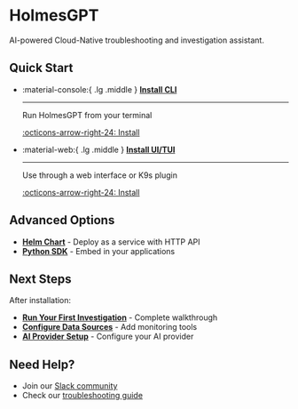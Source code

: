 # HolmesGPT

AI-powered Cloud-Native troubleshooting and investigation assistant.

## Quick Start

<div class="grid cards" markdown>

-   :material-console:{ .lg .middle } **[Install CLI](installation/cli-installation.md)**

    ---

    Run HolmesGPT from your terminal

    [:octicons-arrow-right-24: Install](installation/cli-installation.md)

-   :material-web:{ .lg .middle } **[Install UI/TUI](installation/ui-installation.md)**

    ---

    Use through a web interface or K9s plugin

    [:octicons-arrow-right-24: Install](installation/ui-installation.md)

</div>

## Advanced Options

* **[Helm Chart](installation/kubernetes-installation.md)** - Deploy as a service with HTTP API
* **[Python SDK](installation/python-installation.md)** - Embed in your applications

## Next Steps

After installation:
- **[Run Your First Investigation](installation/first-investigation.md)** - Complete walkthrough
- **[Configure Data Sources](data-sources/index.md)** - Add monitoring tools
- **[AI Provider Setup](ai-providers/index.md)** - Configure your AI provider

## Need Help?

- Join our [Slack community](https://robustacommunity.slack.com)
- Check our [troubleshooting guide](reference/troubleshooting.md)
